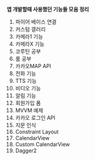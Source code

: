 **앱 개발할때 사용했던 기능들 모음 정리**
1. 파이어 베이스 연결
2. 커스텀 갤러리
3. 카메라1 기능
4. 카메라X 기능
5. 코루틴 공부
6. 룸 공부
7. 카카오MAP API
8. 전화 기능
9. TTS 기능
10. 비디오 기능
11. 알림 기능
12. 회원가입 폼
13. MVVM 예제
14. 카카오 로그인 API
15. 지문 인식 
16. Constraint Layout 
17. CalendarView 
18. Custom CalendarView
19. Dagger2 